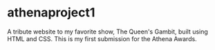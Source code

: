 # athenaproject1

A tribute website to my favorite show, The Queen's Gambit, built using HTML and CSS. This is my first submission for the Athena Awards.